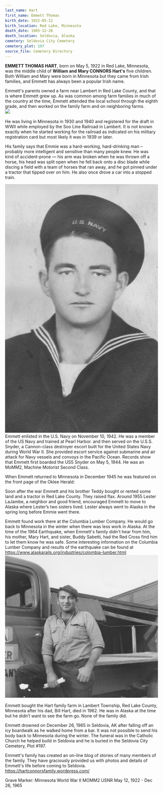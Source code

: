 ```yaml
---
last_name: Hart
first_name: Emmett Thomas
birth_date: 1922-05-12
birth_location: Red Lake, Minnesota
death_date: 1965-12-26
death_location: Seldovia, Alaska
cemetery: Seldovia City Cemetery
cemetery_plot: 197
source_file: Cemetery Directory
---
```

**EMMETT THOMAS HART**, born on May 5, 1922 in Red Lake, Minnesota, was the middle child of **William and Mary CONNORS Hart's** five children. Both William and Mary were born in Minnesota but they came from Irish families, and Emmett has always been a popular Irish name. 

Emmett's parents owned a farm near Lambert in Red Lake County, and that is where Emmett grew up.  As was common among farm families in much of the country at the time, Emmett attended the local school through the eighth grade, and then worked on the family farm and on neighboring farms.  
![](../assets/Hart%20Emmett%20Family.jpg) 

He was living in Minnesota in 1930 and 1940 and registered for the draft in WWII while employed by the Soo Line Railroad in Lambert. It is not known exactly when he started working for the railroad as indicated on his military registration card but most likely it was in 1939 or later. 

His family says that Emmie was a hard-working, hard-drinking man – probably more intelligent and sensitive than many people knew.  He was kind of accident-prone — his arm was broken when he was thrown off a horse, his head was split open when he fell back onto a disc blade while discing a field with a team of horses that ran away, and he got pinned under a tractor that tipped over on him.  He also once drove a car into a stopped train.

![](../assets/Emmett%20Navy%20portrait.jpg)  Emmett enlisted in the U.S. Navy on November 10, 1942.  He was a member of the US Navy and trained at Pearl Harbor. and then served on the U.S.S. Snyder, a Cannon-class destroyer escort built for the United States Navy during World War II. She provided escort service against submarine and air attack for Navy vessels and convoys in the Pacific Ocean. Records show that Emmett first boarded the USS Snyder on May 5, 1944. He was an MoMM2, Machine Motorist Second Class.  

When Emmett returned to Minnesota in December 1945 he was featured on the front page of the Oklee Herald:
 
Soon after the war Emmett and his brother Teddy bought or rented some land and a tractor in Red Lake County.  They raised flax.  Around 1955 Lester LaJambe, a neighbor and good friend, encouraged Emmett to move to Alaska where Lester’s two sisters lived.  Lester always went to Alaska in the spring long before Emmie went there.   

Emmett found work there at the Columbia Lumber Company.  He would go back to Minnesota in the winter when there was less work in Alaska.  At the time of the 1964 Earthquake, when Emmett's family didn't hear from him,  his mother, Mary Hart, and sister, Buddy Sabetti, had the Red Cross find him to let them know he was safe.  Some interesting information on the Columbia Lumber Company and results of the earthquake can be found at https://www.alaskarails.org/industries/colombia-lumber.html
![](../assets/Emmett%20in%20Alaska.jpg)

Emmett bought the Hart family farm in Lambert Township, Red Lake County, Minnesota after his dad, Bill Hart, died in 1962.  He was in Alaska at the time but he didn’t want to see the farm go.  None of the family did.  

Emmett drowned on December 26, 1965 in Seldovia, AK after falling off an icy boardwalk as he walked home from a bar.  It was not possible to send his body back to Minnesota during the winter. The funeral was in the Catholic Church he helped build in Seldovia and he is buried  in the Seldovia City Cemetery, Plot #197. 

Emmett's family has created an on-line blog of stories of many members of the family.  They have graciously provided us with photos and details of Emmett's life before coming to Seldovia. https://hartconnorsfamily.wordpress.com/

Grave Marker: Minnesota World War II MOMM2 USNR May 12, 1922 - Dec 26, 1965
